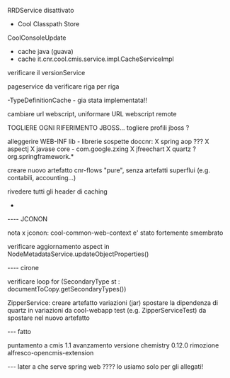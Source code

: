 RRDService disattivato
- Cool Classpath Store

CoolConsoleUpdate
- cache java (guava)
- cache it.cnr.cool.cmis.service.impl.CacheServiceImpl

verificare il versionService

pageservice da verificare riga per riga

-TypeDefinitionCache - gia stata implementata!!

cambiare url webscript, uniformare URL webscript remote

TOGLIERE OGNI RIFERIMENTO JBOSS...
togliere profili jboss ?

alleggerire WEB-INF lib - librerie sospette doccnr:
  X spring aop ???
  X aspectj
  X javase core - com.google.zxing
  X jfreechart
  X quartz ?
  org.springframework.*

creare nuovo artefatto cnr-flows "pure", senza artefatti superflui (e.g. contabili, accounting...)

rivedere tutti gli header di caching
- <bean id="jcononResourceController" class="it.cnr.cool.extensions.surf.mvc.CMISResourceController">


---- JCONON

nota x jconon: cool-common-web-context e' stato fortemente smembrato

verificare aggiornamento aspect in NodeMetadataService.updateObjectProperties()


---- cirone

verificare loop for (SecondaryType st : documentToCopy.getSecondaryTypes())

ZipperService:
  creare artefatto variazioni (jar)
  spostare la dipendenza di quartz in variazioni da cool-webapp
  test (e.g. ZipperServiceTest) da spostare nel nuovo artefatto

--- fatto

puntamento a cmis 1.1
avanzamento versione chemistry 0.12.0
rimozione alfresco-opencmis-extension

--- later
a che serve spring web ???? lo usiamo solo per gli allegati!